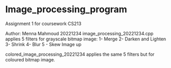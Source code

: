 # Image_processing_program
Assignment 1 for coursework CS213

Author: Menna Mahmoud 20221234
image_processing_20221234.cpp applies 5 filters for grayscale bitmap image: 
1- Merge
2- Darken and Lighten 
3- Shrink
4- Blur
5 - Skew Image up

colored_image_processing_20221234 applies the same 5 filters but for coloured bitmap image.
